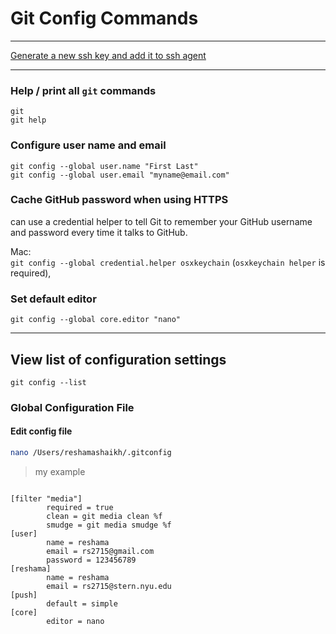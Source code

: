 # Git Config Commands

---

[Generate a new ssh key and add it to ssh agent](https://help.github.com/articles/generating-a-new-ssh-key-and-adding-it-to-the-ssh-agent/)

---

### Help / print all `git` commands 
`git`  
`git help`  

### Configure user name and email 
`git config --global user.name "First Last"`  
`git config --global user.email "myname@email.com"`  

### Cache GitHub password when using HTTPS
can use a credential helper to tell Git to remember your GitHub username and password every time it talks to GitHub.

Mac:  
`git config --global credential.helper osxkeychain`  (`osxkeychain helper` is required), 

### Set default editor
`git config --global core.editor "nano"`

---

## View list of configuration settings
`git config --list`

### Global Configuration File
#### Edit config file
```bash
nano /Users/reshamashaikh/.gitconfig
```

>my example  

```text

[filter "media"]
        required = true
        clean = git media clean %f
        smudge = git media smudge %f
[user]
        name = reshama
        email = rs2715@gmail.com
        password = 123456789
[reshama]
        name = reshama
        email = rs2715@stern.nyu.edu
[push]
        default = simple
[core]
        editor = nano
        
```
